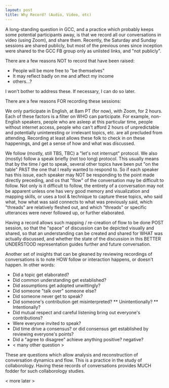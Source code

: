 ```yaml
---
layout: post
title: Why Record? (Audio, Video, etc)
---
```


A long-standing question in GCC, and a practice which probably keeps
some potential participants away, is that we record all our
conversations in video (using Zoom), and share them. Recently, the
Saturday and Sunday sessions are shared publicly, but most of the
previous ones since inception were shared to the GCC FB group only as
unlisted links, and "not publicly".

There are a few reasons NOT to record that have been raised:
* People will be more free to "be themselves"
* It may reflect badly on me and affect my income
* others...?

I won't bother to address these. If necessary, I can do so later.

There are a few reasons FOR recording these sessions: 

We only participate in English, at 8am PT (for now), with Zoom, for
2 hours. Each of these factors is a filter on WHO can participate. For
example, non-English speakers, people who are asleep at this
particular time, people without internet access, people who can't
afford 2 hours of unpredictable and potentially uninteresting or
irrelevant topics, etc. are all precluded from attending. Recording at
least allows these folk to check in on these happenings, and get a
sense of how and what was discussed.

We follow (mostly, still TBS, TBC) a "let's not interrupt"
  protocol. We also (mostly) follow a speak briefly (not too long)
  protocol. This usually means that by the time *I* get to speak,
  several other topics have been put "on the table" PAST the one that
  I really wanted to respond to. So if each speaker has this issue,
  each speaker may NOT be responding to the point made directly
  preceding, and os that "flow" of the conversation may be difficult
  to follow. Not only is it difficult to follow, the entirety of a
  conversation may not be apparent unless one has very good memory and
  visualization and mapping skills, or uses a tool & technique to
  capture these topics, who said what, how what was said connects to
  what was previously said, which "threads" are relatively fleshed
  out, and which "threads" or specific utterances were never followed
  up, or further elaborated.

Having a record allows such mapping / re-creation of flow to be done
POST session, so that the "space" of discussion can be depicted
visually and shared, so that an understanding can be created and
shared for WHAT was actually discussed, and whether the state of the
discussion in this BETTER UNDERSTOOD representation guides further and
future conversation.

Another set of insights that can be gleaned by reviewing recordings of conversations is to note HOW follow or interaction happens, or doesn't happen. In other words:
* Did a topic get elaborated?
* Did common understanding get established?
* Did assumptions get adopted unwittingly?
* Did someone "talk over" someone else?
* Did someone never get to speak?
* Did someone's contribution get misinterpreted?
** Unintentionally?
** Intentionally?
* Did mutual respect and careful listening bring out everyone's contributions?
* Were everyone invited to speak?
* Did time drive a consensus? or did consensus get established by reviewing everyone's points?
* Did a "agree to disagree" achieve anything positive? negative?
* < many other question >

These are questions which allow analysis and reconstruction of
conversation dynamics and flow. This is a practice in the study of
collaborology. Having these records of conversations provides MUCH
fodder for such collaborology studies.

< more later >

